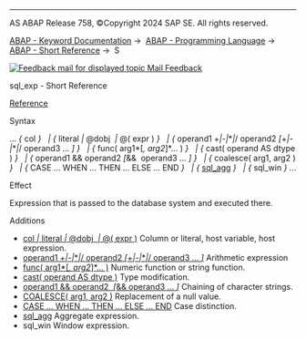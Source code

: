  

* * *

AS ABAP Release 758, ©Copyright 2024 SAP SE. All rights reserved.

[ABAP - Keyword Documentation](https://help.sap.com/doc/abapdocu_latest_index_htm/latest/en-US/abenabap.htm) →  [ABAP - Programming Language](https://help.sap.com/doc/abapdocu_latest_index_htm/latest/en-US/abenabap_reference.htm) →  [ABAP - Short Reference](https://help.sap.com/doc/abapdocu_latest_index_htm/latest/en-US/abenabap_shortref.htm) →  S

 [![](Mail.gif?object=Mail.gif "Feedback mail for displayed topic") Mail Feedback](mailto:f1_help@sap.com?subject=Feedback%20on%20ABAP%20Documentation&body=Document:%20sql_exp%2C%20ABENSQL_EXP_SHORTREF%2C%20758%0D%0A%0D%0AError:%0D%0A%0D%0A%0D%0A%0D%0ASuggestion%20for%20improvement:)

sql\_exp - Short Reference

[Reference](https://help.sap.com/doc/abapdocu_latest_index_htm/latest/en-US/abapsql_expr.htm)

Syntax

... *{* col *}*
  *|* *{* literal *|* @dobj  *|* @( expr ) *}*
  *|* *{* operand1 +*|*\-*|*\**|*/ operand2 *\[*+*|*\-*|*\**|*/ operand3 ... *\]* *}*
  *|* *{* func( arg1*\[*, arg2*\]*... ) *}*
  *|* *{* cast( operand AS dtype ) *}*
  *|* *{* operand1 && operand2 *\[*&&  operand3 ... *\]* *}*
  *|* *{* coalesce( arg1, arg2 ) *}*
  *|* *{* CASE ... WHEN ... THEN ... ELSE ... END *}*
  *|* *{* [sql\_agg](https://help.sap.com/doc/abapdocu_latest_index_htm/latest/en-US/abenaggregate_shortref.htm) *}*
  *|* *{* sql\_win *}* ...

Effect

Expression that is passed to the database system and executed there.

Additions   

-   [col *|* literal *|* @dobj  *|* @( expr )](https://help.sap.com/doc/abapdocu_latest_index_htm/latest/en-US/abensql_elem.htm)
    Column or literal, host variable, host expression.
-   [operand1 +*|*\-*|*\**|*/ operand2 *\[*+*|*\-*|*\**|*/ operand3 ... *\]*](https://help.sap.com/doc/abapdocu_latest_index_htm/latest/en-US/abensql_arith.htm)
    Arithmetic expression
-   [func( arg1*\[*, arg2*\]*... )](https://help.sap.com/doc/abapdocu_latest_index_htm/latest/en-US/abensql_arith_func.htm)
    Numeric function or string function.
-   [cast( operand AS dtype )](https://help.sap.com/doc/abapdocu_latest_index_htm/latest/en-US/abensql_cast.htm)
    Type modification.
-   [operand1 && operand2  *\[*&& operand3 ... *\]*](https://help.sap.com/doc/abapdocu_latest_index_htm/latest/en-US/abensql_string.htm)
    Chaining of character strings.
-   [COALESCE( arg1, arg2 )](https://help.sap.com/doc/abapdocu_latest_index_htm/latest/en-US/abensql_elem.htm)
    Replacement of a null value.
-   [CASE ... WHEN ... THEN ... ELSE ... END](https://help.sap.com/doc/abapdocu_latest_index_htm/latest/en-US/abensql_case.htm)
    Case distinction.
-   [sql\_agg](https://help.sap.com/doc/abapdocu_latest_index_htm/latest/en-US/abenaggregate_shortref.htm)
    Aggregate expression.
-   sql\_win
    Window expression.